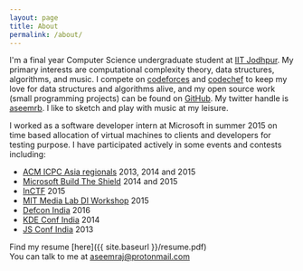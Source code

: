 ```yaml
---
layout: page
title: About
permalink: /about/
---
```


I'm a final year Computer Science undergraduate student at [IIT Jodhpur](http://iitj.ac.in). My primary interests are computational complexity theory, data structures, algorithms, and music. I compete on [codeforces](http://codeforces.com/profile/scion) and [codechef](http://www.codechef.com/users/aseemraj) to keep my love for data structures and algorithms alive, and my open source work (small programming projects) can be found on [GitHub](http://github.com/aseemraj). My twitter handle is [aseemrb](http://twitter.com/aseemrb). I like to sketch and play with music at my leisure.

I worked as a software developer intern at Microsoft in summer 2015 on time based allocation of virtual machines to clients and developers for testing purpose. I have participated actively in some events and contests including:

- [ACM ICPC Asia regionals](https://icpc.baylor.edu/regionals) 2013, 2014 and 2015
- [Microsoft Build The Shield](http://buildtheshield.microsoft.com/) 2014 and 2015
- [InCTF](https://www.amrita.edu/event/amrita-inctf-2015) 2015
- [MIT Media Lab DI Workshop](http://india.media.mit.edu/) 2015
- [Defcon India](http://www.defconlucknow.in/) 2016
- [KDE Conf India](https://kde.in/conf/2014) 2014
- [JS Conf India](http://www.jschannel.com/) 2013

Find my resume [here]({{ site.baseurl }}/resume.pdf)  
You can talk to me at [aseemraj@protonmail.com](mailto:aseemraj@protonmail.com)